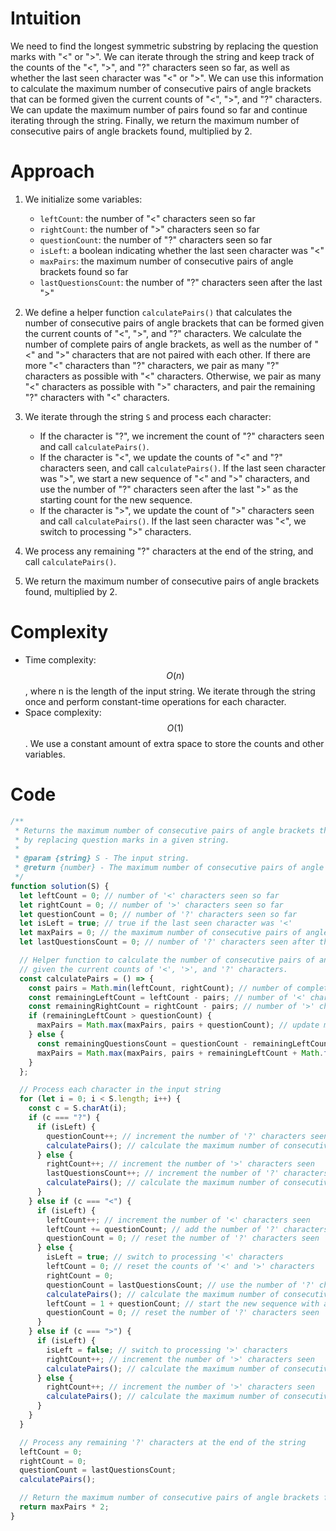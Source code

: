 # Intuition
We need to find the longest symmetric substring by replacing the question marks with "<" or ">". We can iterate through the string and keep track of the counts of the "<", ">", and "?" characters seen so far, as well as whether the last seen character was "<" or ">". We can use this information to calculate the maximum number of consecutive pairs of angle brackets that can be formed given the current counts of "<", ">", and "?" characters. We can update the maximum number of pairs found so far and continue iterating through the string. Finally, we return the maximum number of consecutive pairs of angle brackets found, multiplied by 2.

# Approach
1.  We initialize some variables:
    
    *   `leftCount`: the number of "<" characters seen so far
    *   `rightCount`: the number of ">" characters seen so far
    *   `questionCount`: the number of "?" characters seen so far
    *   `isLeft`: a boolean indicating whether the last seen character was "<"
    *   `maxPairs`: the maximum number of consecutive pairs of angle brackets found so far
    *   `lastQuestionsCount`: the number of "?" characters seen after the last ">"
2.  We define a helper function `calculatePairs()` that calculates the number of consecutive pairs of angle brackets that can be formed given the current counts of "<", ">", and "?" characters. We calculate the number of complete pairs of angle brackets, as well as the number of "<" and ">" characters that are not paired with each other. If there are more "<" characters than "?" characters, we pair as many "?" characters as possible with "<" characters. Otherwise, we pair as many "<" characters as possible with ">" characters, and pair the remaining "?" characters with "<" characters.
    
3.  We iterate through the string `S` and process each character:
    
    *   If the character is "?", we increment the count of "?" characters seen and call `calculatePairs()`.
    *   If the character is "<", we update the counts of "<" and "?" characters seen, and call `calculatePairs()`. If the last seen character was ">", we start a new sequence of "<" and ">" characters, and use the number of "?" characters seen after the last ">" as the starting count for the new sequence.
    *   If the character is ">", we update the count of ">" characters seen and call `calculatePairs()`. If the last seen character was "<", we switch to processing ">" characters.
4.  We process any remaining "?" characters at the end of the string, and call `calculatePairs()`.
    
5.  We return the maximum number of consecutive pairs of angle brackets found, multiplied by 2.

# Complexity
*   Time complexity: $$O(n)$$, where n is the length of the input string. We iterate through the string once and perform constant-time operations for each character.
*   Space complexity: $$O(1)$$. We use a constant amount of extra space to store the counts and other variables.

# Code
```js
/**
 * Returns the maximum number of consecutive pairs of angle brackets that can be formed
 * by replacing question marks in a given string.
 *
 * @param {string} S - The input string.
 * @return {number} - The maximum number of consecutive pairs of angle brackets.
 */
function solution(S) {
  let leftCount = 0; // number of '<' characters seen so far
  let rightCount = 0; // number of '>' characters seen so far
  let questionCount = 0; // number of '?' characters seen so far
  let isLeft = true; // true if the last seen character was '<'
  let maxPairs = 0; // the maximum number of consecutive pairs of angle brackets found so far
  let lastQuestionsCount = 0; // number of '?' characters seen after the last '>'

  // Helper function to calculate the number of consecutive pairs of angle brackets that can be formed
  // given the current counts of '<', '>', and '?' characters.
  const calculatePairs = () => {
    const pairs = Math.min(leftCount, rightCount); // number of complete pairs of angle brackets
    const remainingLeftCount = leftCount - pairs; // number of '<' characters not paired with '>'
    const remainingRightCount = rightCount - pairs; // number of '>' characters not paired with '<'
    if (remainingLeftCount > questionCount) {
      maxPairs = Math.max(maxPairs, pairs + questionCount); // update maxPairs with the maximum number of complete pairs possible
    } else {
      const remainingQuestionsCount = questionCount - remainingLeftCount; // number of '?' characters not paired with '<'
      maxPairs = Math.max(maxPairs, pairs + remainingLeftCount + Math.floor(remainingQuestionsCount / 2)); // update maxPairs with the maximum number of complete pairs possible
    }
  };

  // Process each character in the input string
  for (let i = 0; i < S.length; i++) {
    const c = S.charAt(i);
    if (c === "?") {
      if (isLeft) {
        questionCount++; // increment the number of '?' characters seen
        calculatePairs(); // calculate the maximum number of consecutive pairs of angle brackets
      } else {
        rightCount++; // increment the number of '>' characters seen
        lastQuestionsCount++; // increment the number of '?' characters seen after the last '>'
        calculatePairs(); // calculate the maximum number of consecutive pairs of angle brackets
      }
    } else if (c === "<") {
      if (isLeft) {
        leftCount++; // increment the number of '<' characters seen
        leftCount += questionCount; // add the number of '?' characters seen to the number of '<' characters
        questionCount = 0; // reset the number of '?' characters seen
      } else {
        isLeft = true; // switch to processing '<' characters
        leftCount = 0; // reset the counts of '<' and '>' characters
        rightCount = 0;
        questionCount = lastQuestionsCount; // use the number of '?' characters seen after the last '>' as the starting count for the new sequence
        calculatePairs(); // calculate the maximum number of consecutive pairs of angle brackets
        leftCount = 1 + questionCount; // start the new sequence with a single '<' character followed by any remaining '?' characters
        questionCount = 0; // reset the number of '?' characters seen
      }
    } else if (c === ">") {
      if (isLeft) {
        isLeft = false; // switch to processing '>' characters
        rightCount++; // increment the number of '>' characters seen
        calculatePairs(); // calculate the maximum number of consecutive pairs of angle brackets
      } else {
        rightCount++; // increment the number of '>' characters seen
        calculatePairs(); // calculate the maximum number of consecutive pairs of angle brackets
      }
    }
  }

  // Process any remaining '?' characters at the end of the string
  leftCount = 0;
  rightCount = 0;
  questionCount = lastQuestionsCount;
  calculatePairs();

  // Return the maximum number of consecutive pairs of angle brackets found, multiplied by 2
  return maxPairs * 2;
}
```